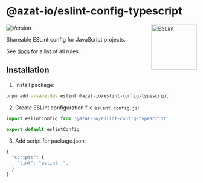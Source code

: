 # @azat-io/eslint-config-typescript

<img src="https://user-images.githubusercontent.com/5698350/234571772-9e0cf164-d6bd-46fa-91d3-9c6f2a83932c.svg" alt="ESLint" align="right" width="120" height="120" />

![Version](https://img.shields.io/npm/v/@azat-io/eslint-config-typescript.svg?color=brightgreen)

Shareable ESLint config for JavaScript projects.

See [docs](https://github.com/azat-io/eslint-config/blob/main/typescript/docs.md) for a list of all rules.

## Installation

1. Install package:

```sh
pnpm add --save-dev eslint @azat-io/eslint-config-typescript
```

2. Create ESLint configuration file `eslint.config.js`:

```js
import eslintConfig from '@azat-io/eslint-config-typescript'

export default eslintConfig
```

3. Add script for package.json:

```js
{
  "scripts": {
    "lint": "eslint .",
  }
}
```
